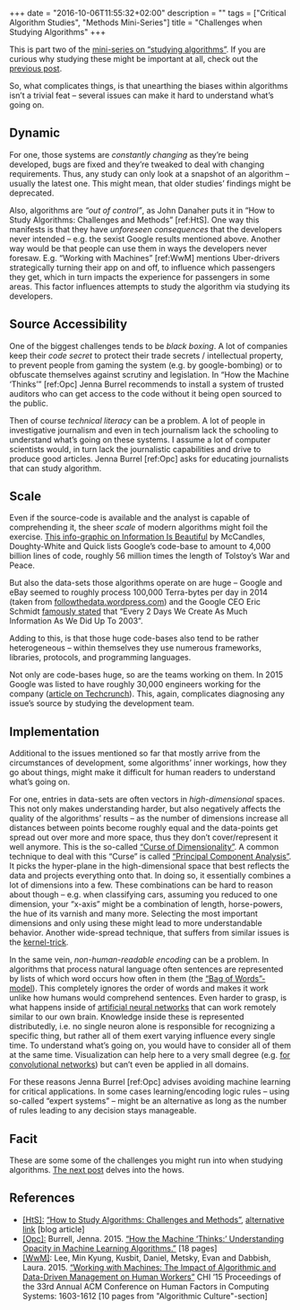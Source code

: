 +++
date = "2016-10-06T11:55:32+02:00"
description = ""
tags = ["Critical Algorithm Studies", "Methods Mini-Series"]
title = "Challenges when Studying Algorithms"
+++

This is part two of the [mini-series on “studying algorithms”](/tags/methods-mini-series/). If you are curious why studying these might be important at all, check out the [previous post](/article/why-study-algorithms/).

So, what complicates things, is that unearthing the biases within algorithms isn’t a trivial feat – several issues can make it hard to understand what’s going on.

<!--more-->

## Dynamic

For one, those systems are _constantly changing_ as they’re being developed, bugs are fixed and they’re tweaked to deal with changing requirements. Thus, any study can only look at a snapshot of an algorithm – usually the latest one. This might mean, that older studies’ findings might be deprecated.

Also, algorithms are _“out of control”_, as John Danaher puts it in “How to Study Algorithms: Challenges and Methods”&nbsp;[ref:HtS]. One way this manifests is that they have _unforeseen consequences_ that the developers never intended – e.g. the sexist Google results mentioned above. Another way would be that people can use them in ways the developers never foresaw. E.g. “Working with Machines”&nbsp;[ref:WwM] mentions Uber-drivers strategically turning their app on and off, to influence which
passengers they get, which in turn impacts the experience for passengers in some areas. This factor influences attempts to study the algorithm via studying its developers.

## Source Accessibility

One of the biggest challenges tends to be _black boxing_. A lot of companies keep their _code secret_ to protect their trade secrets / intellectual property, to prevent people from gaming the system (e.g. by google-bombing) or to obfuscate themselves against scrutiny and legislation. In “How the Machine ‘Thinks’”&nbsp;[ref:Opc] Jenna Burrel recommends to install a system of trusted auditors who can get access to the code without it being open sourced to the public.

Then of course _technical literacy_ can be a problem. A lot of people in investigative journalism and even in tech journalism lack the schooling to understand what’s going on these systems. I assume a lot of computer scientists would, in turn lack the journalistic capabilities and drive to produce good articles. Jenna Burrel&nbsp;[ref:Opc] asks for educating journalists that can study algorithm.

## Scale <a id="scale"></a>

Even if the source-code is available and the analyst is capable of comprehending it, the sheer _scale_ of modern algorithms might foil the exercise.
[This info-graphic on Information Is Beautiful](http://www.informationisbeautiful.net/visualizations/million-lines-of-code/) by McCandles, Doughty-White and Quick lists Google’s code-base to amount to 4,000 billion lines of code, roughly 56 million times the length of Tolstoy’s War and Peace.

But also the data-sets those algorithms operate on are huge – Google and eBay seemed to roughly process 100,000 Terra-bytes per day in 2014 (taken from [followthedata.wordpress.com](https://followthedata.wordpress.com/2014/06/24/data-size-estimates/)) and the Google CEO Eric Schmidt [famously stated](https://techcrunch.com/2010/08/04/schmidt-data/) that “Every 2 Days We Create As Much Information As We Did Up To 2003”.

Adding to this, is that those huge code-bases also tend to be rather heterogeneous – within themselves they use numerous frameworks, libraries, protocols, and programming languages.

Not only are code-bases huge, so are the teams working on them. In 2015 Google was listed to have roughly 30,000 engineers working for the company ([article on Techcrunch](https://techcrunch.com/2015/03/17/the-back-office-developers/)). This, again, complicates diagnosing any issue’s source by studying the development team.

## Implementation

Additional to the issues mentioned so far that mostly arrive from the circumstances of development, some algorithms’ inner workings, how they go about things, might make it difficult for human readers to understand what’s going on.

For one, entries in data-sets are often vectors in _high-dimensional_ spaces. This not only makes understanding harder, but also negatively affects the quality of the algorithms’ results – as the number of dimensions increase all distances between points become roughly equal and the data-points get spread out over more and more space, thus they don’t cover/represent it well anymore. This is the so-called [“Curse of
Dimensionality”](https://en.wikipedia.org/wiki/Curse_of_dimensionality). A common technique to deal with this “Curse” is called [“Principal Component Analysis”](https://en.wikipedia.org/wiki/Principal_component_analysis). It picks the hyper-plane in the high-dimensional space that best reflects the data and projects everything onto that. In doing so, it essentially combines a lot of dimensions into a few. These combinations can be hard to reason about though – e.g. when
classifying cars, assuming you reduced to one dimension, your “x-axis” might be a combination of length, horse-powers, the hue of its varnish and many more. Selecting the most important dimensions and only using these might lead to more understandable behavior. Another wide-spread technique, that suffers from similar issues is the [kernel-trick](https://en.wikipedia.org/wiki/Kernel_method).

In the same vein, _non-human-readable encoding_ can be a problem. In algorithms that process natural language often sentences are represented by lists of which word occurs how often in them (the [“Bag of Words”-model](https://en.wikipedia.org/wiki/Bag-of-words_model)). This completely ignores the order of words and makes it work unlike how humans would comprehend sentences. Even harder to grasp, is what happens inside of [artificial neural
networks](https://en.wikipedia.org/wiki/Artificial_neural_network) that can work remotely similar to our own brain. Knowledge inside these is represented distributedly, i.e. no single neuron alone is responsible for recognizing a specific thing, but rather all of them exert varying influence every single time. To understand what’s going on, you would have to consider all of them at the same time. Visualization can help here to a very small degree (e.g. [for convolutional
networks](http://cs231n.github.io/understanding-cnn/)) but can’t even be applied in all domains.

For these reasons Jenna Burrel&nbsp;[ref:Opc] advises avoiding machine learning for critical applications. In some cases learning/encoding logic rules – using so-called “expert systems” – might be an alternative as long as the number of rules leading to any decision stays manageable.

## Facit

These are some some of the challenges you might run into when studying algorithms. [The next post](/article/methods-for-studying-algorithms/) delves into the hows.

## References

- <a id="ref:HtS" href="#ref:HtS">[HtS]:</a> [“How to Study Algorithms: Challenges and Methods”](https://algocracy.wordpress.com/2016/03/14/how-to-study-algorithms-challenges-and-methods/), [alternative link](http://hplusmagazine.com/2015/07/28/how-to-study-algorithms-challenges-and-methods/) [blog article]
- <a id="ref:Opc" href="#ref:Opc">[Opc]:</a> Burrell, Jenna. 2015. [“How the Machine ‘Thinks:’ Understanding Opacity in Machine Learning Algorithms.”](http://bds.sagepub.com/content/3/1/2053951715622512) [18 pages]
- <a id="ref:WwM" href="#ref:WwM">[WwM]</a>: Lee, Min Kyung, Kusbit, Daniel, Metsky, Evan and Dabbish, Laura. 2015. [“Working with Machines: The Impact of Algorithmic and Data-­Driven Management on Human Workers”](http://dl.acm.org/citation.cfm?id=2702548) CHI ’15 Proceedings of the 33rd Annual ACM Conference on Human Factors in Computing Systems: 1603-­1612 [10 pages from "Algorithmic Culture"-section]
